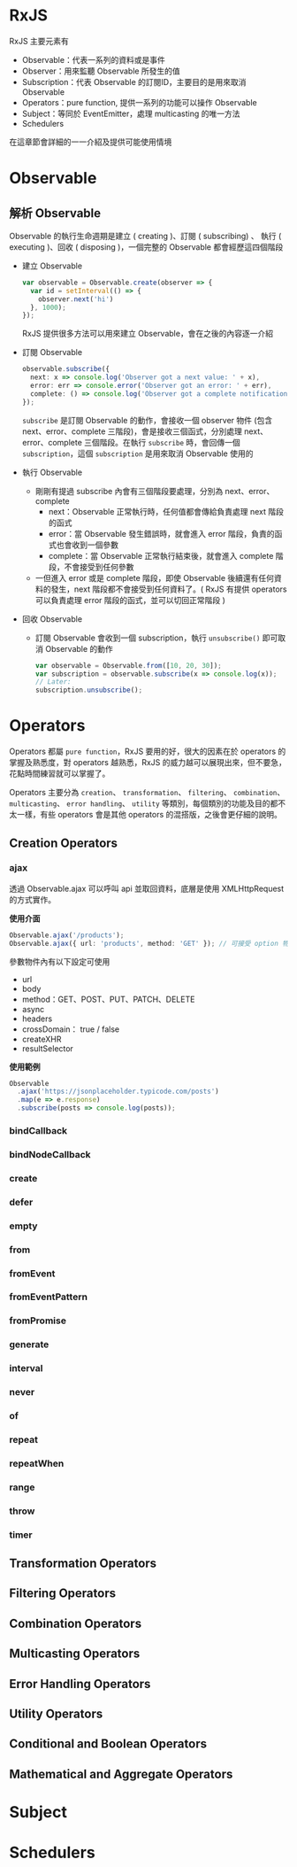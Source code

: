 # RxJS

RxJS 主要元素有

* Observable：代表一系列的資料或是事件
* Observer：用來監聽 Observable 所發生的值
* Subscription：代表 Observable 的訂閱ID，主要目的是用來取消 Observable
* Operators：pure function, 提供一系列的功能可以操作 Observable
* Subject：等同於 EventEmitter，處理 multicasting 的唯一方法
* Schedulers

在這章節會詳細的一一介紹及提供可能使用情境

# Observable

## 解析 Observable

Observable 的執行生命週期是建立 ( creating )、訂閱 ( subscribing) 、 執行 ( executing )、回收 ( disposing )，一個完整的 Observable 都會經歷這四個階段

* 建立 Observable

  ```typescript
  var observable = Observable.create(observer => {
    var id = setInterval(() => {
      observer.next('hi')
    }, 1000);
  });
  ```

  RxJS 提供很多方法可以用來建立 Observable，會在之後的內容逐一介紹

* 訂閱 Observable

  ```typescript
  observable.subscribe({
    next: x => console.log('Observer got a next value: ' + x),
    error: err => console.error('Observer got an error: ' + err),
    complete: () => console.log('Observer got a complete notification'),
  });
  ```

  `subscribe` 是訂閱 Observable 的動作，會接收一個 observer 物件 (包含 next、error、complete 三階段)，會是接收三個函式，分別處理 next、error、complete 三個階段。在執行 `subscribe` 時，會回傳一個 `subscription`，這個 `subscription` 是用來取消 Observable 使用的

* 執行 Observable

  * 剛剛有提過 subscribe 內會有三個階段要處理，分別為 next、error、complete
    * next：Observable 正常執行時，任何值都會傳給負責處理 next 階段的函式
    * error：當 Observable 發生錯誤時，就會進入 error 階段，負責的函式也會收到一個參數
    * complete：當 Observable 正常執行結束後，就會進入 complete 階段，不會接受到任何參數
  * 一但進入 error 或是 complete 階段，即使 Observable 後續還有任何資料的發生，next 階段都不會接受到任何資料了。( RxJS 有提供 operators 可以負責處理 error 階段的函式，並可以切回正常階段 )

* 回收 Observable

  * 訂閱 Observable 會收到一個 subscription，執行 `unsubscribe()` 即可取消 Observable 的動作

    ```typescript
    var observable = Observable.from([10, 20, 30]);
    var subscription = observable.subscribe(x => console.log(x));
    // Later:
    subscription.unsubscribe();
    ```

# Operators

Operators 都屬 `pure function`，RxJS 要用的好，很大的因素在於 operators 的掌握及熟悉度，對 operators 越熟悉，RxJS 的威力越可以展現出來，但不要急，花點時間練習就可以掌握了。

Operators 主要分為 `creation`、 `transformation`、 `filtering`、 `combination`、 `multicasting`、 `error handling`、 `utility` 等類別，每個類別的功能及目的都不太一樣，有些 operators 會是其他 operators 的混搭版，之後會更仔細的說明。

## Creation Operators

### ajax

透過 Observable.ajax 可以呼叫 api 並取回資料，底層是使用 XMLHttpRequest 的方式實作。

**使用介面**

```typescript
Observable.ajax('/products');
Observable.ajax({ url: 'products', method: 'GET' }); // 可接受 option 物件
```

參數物件內有以下設定可使用

* url
* body
* method：GET、POST、PUT、PATCH、DELETE
* async
* headers
* crossDomain： true / false
* createXHR
* resultSelector

**使用範例**

```typescript
Observable
  .ajax('https://jsonplaceholder.typicode.com/posts')
  .map(e => e.response)
  .subscribe(posts => console.log(posts));
```



### bindCallback

### bindNodeCallback

### create

### defer

### empty

### from

### fromEvent

### fromEventPattern

### fromPromise

### generate

### interval

### never

### of

### repeat

### repeatWhen

### range

### throw

### timer

## Transformation Operators

## Filtering Operators

## Combination Operators

## Multicasting Operators

## Error Handling Operators

## Utility Operators

## Conditional and Boolean Operators

## Mathematical and Aggregate Operators



# Subject

# Schedulers




